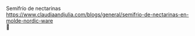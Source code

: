 Semifrío de nectarinas	https://www.claudiaandjulia.com/blogs/general/semifrio-de-nectarinas-en-molde-nordic-ware	
਍